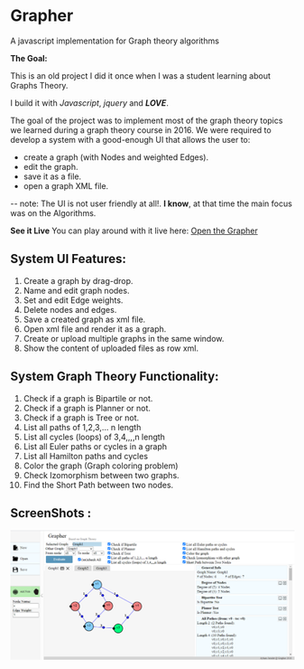 # Grapher
A javascript implementation for Graph theory algorithms

**The Goal:**

This is an old project I did it once when I was a student learning about Graphs Theory.

I build it with *Javascript*, *jquery* and ***LOVE***. 

The goal of the project was to implement most of the graph theory topics we learned during a graph theory course in 2016.
We were required to develop a system with a good-enough UI that allows the user to:
* create a graph (with Nodes and weighted Edges).
* edit the graph.
* save it as a file.
* open a graph XML file. 
 
-- note: 
The UI is not user friendly at all!.
**I know**, at that time the main focus was on the Algorithms.

**See it Live**
You can play around with it live here: [Open the Grapher](https://ayhamjaradat.github.io/Grapher/)

## System UI Features: 

1. Create a graph by drag-drop.
1. Name and edit graph nodes.
1. Set and edit Edge weights.
1. Delete nodes and edges.
1. Save a created graph as xml file.
1. Open xml file and render it as a graph. 
1. Create or upload multiple graphs in the same window.
1. Show the content of uploaded files as row xml.

## System Graph Theory Functionality:
1. Check if a graph is Bipartile or not.
1. Check if a graph is Planner or not.
1. Check if a graph is Tree or not.
1. List all paths of 1,2,3,... n length
1. List all cycles (loops) of 3,4,,,,n length
1. List all Euler paths or cycles in a graph
1. List all Hamilton paths and cycles
1. Color the graph (Graph coloring problem)
1. Check Izomorphism between two graphs.
1. Find the Short Path between two nodes.

## ScreenShots :

![screenshot](/screenshots/grapher2.png)


